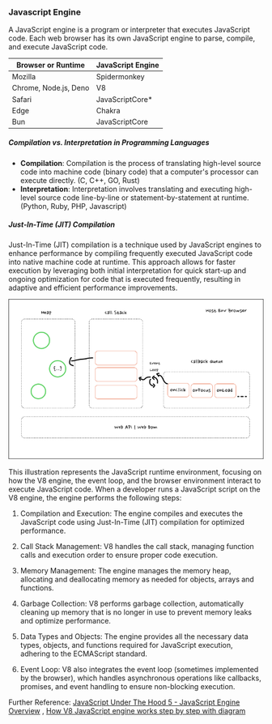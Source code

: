 ### Javascript Engine
A JavaScript engine is a program or interpreter that executes JavaScript code. Each web browser has its own JavaScript engine to parse, compile, and execute JavaScript code.

| Browser or Runtime                             | JavaScript Engine  |
| ---------------------------------------------- | ------------------ |
| Mozilla                                        | Spidermonkey       |
| Chrome, Node.js, Deno                          | V8                 |
| Safari                                         | JavaScriptCore*    |
| Edge	                                         | Chakra             |
| Bun	                                           | JavaScriptCore     |

##### Compilation vs. Interpretation in Programming Languages
- **Compilation**: Compilation is the process of translating high-level source code into machine code (binary code) that a computer's processor can execute directly. (C, C++, GO, Rust)
- **Interpretation**: Interpretation involves translating and executing high-level source code line-by-line or statement-by-statement at runtime. (Python, Ruby, PHP, Javascript)

##### Just-In-Time (JIT) Compilation
Just-In-Time (JIT) compilation is a technique used by JavaScript engines to enhance performance by compiling frequently executed JavaScript code into native machine code at runtime. This approach allows for faster execution by leveraging both initial interpretation for quick start-up and ongoing optimization for code that is executed frequently, resulting in adaptive and efficient performance improvements.

![JavaScript runtime environment](https://raw.githubusercontent.com/akapez/javascript-concepts/refs/heads/main/08-javascript-engine/js-runtime-environment.png)

This illustration represents the JavaScript runtime environment, focusing on how the V8 engine, the event loop, and the browser environment interact to execute JavaScript code. When a developer runs a JavaScript script on the V8 engine, the engine performs the following steps:

1. Compilation and Execution: The engine compiles and executes the JavaScript code using Just-In-Time (JIT) compilation for optimized performance.

2. Call Stack Management: V8 handles the call stack, managing function calls and execution order to ensure proper code execution.

3. Memory Management: The engine manages the memory heap, allocating and deallocating memory as needed for objects, arrays and functions.

4. Garbage Collection: V8 performs garbage collection, automatically cleaning up memory that is no longer in use to prevent memory leaks and optimize performance.

5. Data Types and Objects: The engine provides all the necessary data types, objects, and functions required for JavaScript execution, adhering to the ECMAScript standard.

6. Event Loop: V8 also integrates the event loop (sometimes implemented by the browser), which handles asynchronous operations like callbacks, promises, and event handling to ensure non-blocking execution.

Further Reference: [JavaScript Under The Hood 5 - JavaScript Engine Overview](https://youtu.be/oc6faXVc54E?list=PL3ZPTlHmN263q0ZcI9qyqYfUKvaLqbGTt) , [How V8 JavaScript engine works step by step with diagram](https://cabulous.medium.com/how-v8-javascript-engine-works-5393832d80a7) 

